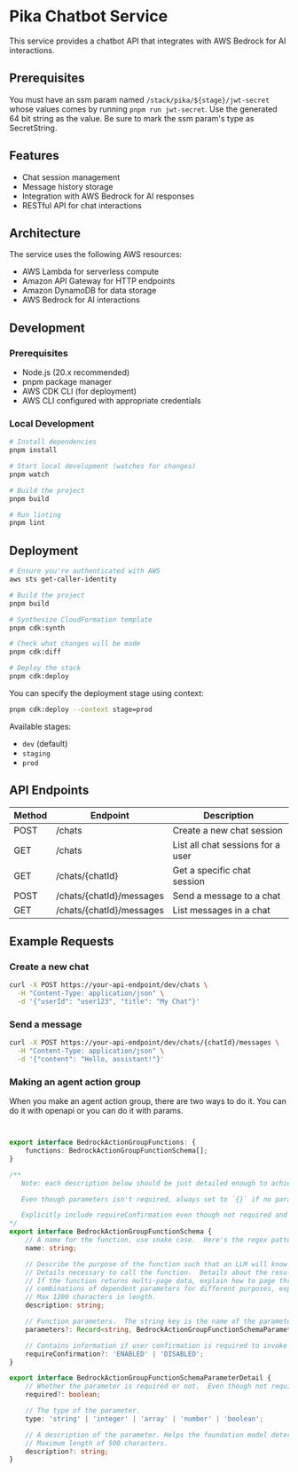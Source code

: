 # Pika Chatbot Service

This service provides a chatbot API that integrates with AWS Bedrock for AI interactions.

## Prerequisites

You must have an ssm param named `/stack/pika/${stage}/jwt-secret` whose values comes by
running `pnpm run jwt-secret`.  Use the generated 64 bit string as the value.  Be sure
to mark the ssm param's type as SecretString.

## Features

- Chat session management
- Message history storage
- Integration with AWS Bedrock for AI responses
- RESTful API for chat interactions

## Architecture

The service uses the following AWS resources:
- AWS Lambda for serverless compute
- Amazon API Gateway for HTTP endpoints
- Amazon DynamoDB for data storage
- AWS Bedrock for AI interactions

## Development

### Prerequisites

- Node.js (20.x recommended)
- pnpm package manager
- AWS CDK CLI (for deployment)
- AWS CLI configured with appropriate credentials

### Local Development

```bash
# Install dependencies
pnpm install

# Start local development (watches for changes)
pnpm watch

# Build the project
pnpm build

# Run linting
pnpm lint
```

## Deployment

```bash
# Ensure you're authenticated with AWS
aws sts get-caller-identity

# Build the project
pnpm build

# Synthesize CloudFormation template
pnpm cdk:synth

# Check what changes will be made
pnpm cdk:diff

# Deploy the stack
pnpm cdk:deploy
```

You can specify the deployment stage using context:

```bash
pnpm cdk:deploy --context stage=prod
```

Available stages:
- `dev` (default)
- `staging`
- `prod`

## API Endpoints

| Method | Endpoint | Description |
|--------|----------|-------------|
| POST | /chats | Create a new chat session |
| GET | /chats | List all chat sessions for a user |
| GET | /chats/{chatId} | Get a specific chat session |
| POST | /chats/{chatId}/messages | Send a message to a chat |
| GET | /chats/{chatId}/messages | List messages in a chat |

## Example Requests

### Create a new chat

```bash
curl -X POST https://your-api-endpoint/dev/chats \
  -H "Content-Type: application/json" \
  -d '{"userId": "user123", "title": "My Chat"}'
```

### Send a message

```bash
curl -X POST https://your-api-endpoint/dev/chats/{chatId}/messages \
  -H "Content-Type: application/json" \
  -d '{"content": "Hello, assistant!"}'
```

### Making an agent action group

When you make an agent action group, there are two ways to do it.  You can do it with openapi or you can do it with params.

```ts


export interface BedrockActionGroupFunctions: {
    functions: BedrockActionGroupFunctionSchema[];
}

/**
   Note: each description below should be just detailed enough to achieve the desired goal of the description attribute.

   Even though parameters isn't required, always set to `{}` if no parameters needed for the function.

   Explicitly include requireConfirmation even though not required and set to false
*/
export interface BedrockActionGroupFunctionSchema {
    // A name for the function, use snake case.  Here's the regex pattern allowed: ^([0-9a-zA-Z][_-]?){1,100}$
    name: string;

    // Describe the purpose of the function such that an LLM will know when to use this function. 
    // Details necessary to call the function.  Details about the result returned from the function.  
    // If the function returns multi-page data, explain how to page through the data.  If there are 
    // combinations of dependent parameters for different purposes, explain them.
    // Max 1200 characters in length.
    description: string;

    // Function parameters.  The string key is the name of the parameter which must conform to ^([0-9a-zA-Z][_-]?){1,100}$
    parameters?: Record<string, BedrockActionGroupFunctionSchemaParameterDetail>;    

    // Contains information if user confirmation is required to invoke the function.
    requireConfirmation?: 'ENABLED' | 'DISABLED';
}

export interface BedrockActionGroupFunctionSchemaParameterDetail {
    // Whether the parameter is required or not.  Even though not required, you should always include this to be explicit.
    required?: boolean;

    // The type of the parameter.
    type: 'string' | 'integer' | 'array' | 'number' | 'boolean';

    // A description of the parameter. Helps the foundation model determine how to elicit the parameters from the user.
    // Maximum length of 500 characters.
    description?: string;
}
```
